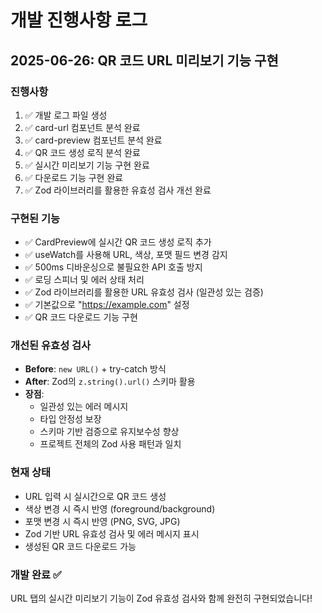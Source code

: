 # 개발 진행사항 로그

## 2025-06-26: QR 코드 URL 미리보기 기능 구현

### 진행사항
1. ✅ 개발 로그 파일 생성
2. ✅ card-url 컴포넌트 분석 완료
3. ✅ card-preview 컴포넌트 분석 완료
4. ✅ QR 코드 생성 로직 분석 완료
5. ✅ 실시간 미리보기 기능 구현 완료
6. ✅ 다운로드 기능 구현 완료
7. ✅ Zod 라이브러리를 활용한 유효성 검사 개선 완료

### 구현된 기능
- ✅ CardPreview에 실시간 QR 코드 생성 로직 추가
- ✅ useWatch를 사용해 URL, 색상, 포맷 필드 변경 감지
- ✅ 500ms 디바운싱으로 불필요한 API 호출 방지
- ✅ 로딩 스피너 및 에러 상태 처리
- ✅ Zod 라이브러리를 활용한 URL 유효성 검사 (일관성 있는 검증)
- ✅ 기본값으로 "https://example.com" 설정
- ✅ QR 코드 다운로드 기능 구현

### 개선된 유효성 검사
- **Before**: `new URL()` + try-catch 방식
- **After**: Zod의 `z.string().url()` 스키마 활용
- **장점**: 
  - 일관성 있는 에러 메시지
  - 타입 안정성 보장
  - 스키마 기반 검증으로 유지보수성 향상
  - 프로젝트 전체의 Zod 사용 패턴과 일치

### 현재 상태
- URL 입력 시 실시간으로 QR 코드 생성
- 색상 변경 시 즉시 반영 (foreground/background)
- 포맷 변경 시 즉시 반영 (PNG, SVG, JPG)
- Zod 기반 URL 유효성 검사 및 에러 메시지 표시
- 생성된 QR 코드 다운로드 가능

### 개발 완료 ✅
URL 탭의 실시간 미리보기 기능이 Zod 유효성 검사와 함께 완전히 구현되었습니다!
